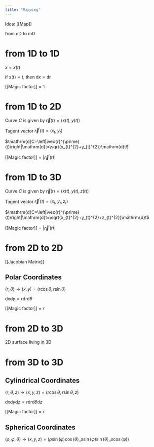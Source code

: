```yaml
---
title: "Mapping"
---
```

Idea: [[Map]]

from nD to mD
# from 1D to 1D
$x=x(t)$

if $x(t)=t$, then $\mathrm{d}x=\mathrm{d}t$

[[Magic factor]]$=1$
# from 1D to 2D
Curve $C$ is given by $\vec{r}(t)=(x(t), y(t))$

Tagent vector $\vec{r}^{\prime}(t)=(x_{t}, y_{t})$

$\mathrm{d}C=\left|\vec{r}^{\prime}(t)\right|\mathrm{d}t=\sqrt{x_{t}^{2}+y_{t}^{2}}\mathrm{d}t$

[[Magic factor]]$=\left|\vec{r}^{\prime}(t)\right|$
# from 1D to 3D
Curve $C$ is given by $\vec{r}(t)=(x(t), y(t), z(t))$

Tagent vector $\vec{r}^{\prime}(t)=(x_{t}, y_{t}, z_{t})$

$\mathrm{d}C=\left|\vec{r}^{\prime}(t)\right|\mathrm{d}t=\sqrt{x_{t}^{2}+y_{t}^{2}+z_{t}^{2}}\mathrm{d}t$

[[Magic factor]]$=\left|\vec{r}^{\prime}(t)\right|$
# from 2D to 2D
[[Jacobian Matrix]]

## Polar Coordinates

$(r,\theta)\rightarrow (x,y)=(r\cos{\theta}, r\sin{\theta})$

$\mathrm{d}x\mathrm{d}y=r\mathrm{d}r\mathrm{d}\theta$

[[Magic factor]]$=r$
# from 2D to 3D
2D surface living in 3D
# from 3D to 3D

## Cylindrical Coordinates

$(r,\theta, z)\rightarrow (x,y, z)=(r\cos{\theta}, r\sin{\theta}, z)$

$\mathrm{d}x\mathrm{d}y\mathrm{d}z=r\mathrm{d}r\mathrm{d}\theta\mathrm{d}z$

[[Magic factor]]$=r$
## Spherical Coordinates
$(\rho,\varphi, \theta)\rightarrow (x,y, z)=(\rho \sin (\varphi) \cos (\theta), \rho \sin (\varphi) \sin (\theta), \rho \cos (\varphi))$
